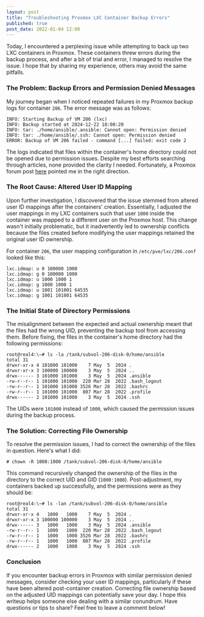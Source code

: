 ```yaml
---
layout: post
title: "Troubleshooting Proxmox LXC Container Backup Errors"
published: true
post_date: 2022-01-04 12:00
---
```


Today, I encountered a perplexing issue while attempting to back up two LXC containers in Proxmox. These containers threw errors during the backup process, and after a bit of trial and error, I managed to resolve the issue. I hope that by sharing my experience, others may avoid the same pitfalls.

### The Problem: Backup Errors and Permission Denied Messages

My journey began when I noticed repeated failures in my Proxmox backup logs for container `206`. The error message was as follows:

```
INFO: Starting Backup of VM 206 (lxc)
INFO: Backup started at 2024-12-22 18:00:20
INFO: tar: ./home/ansible/.ansible: Cannot open: Permission denied
INFO: tar: ./home/ansible/.ssh: Cannot open: Permission denied
ERROR: Backup of VM 206 failed - command [...] failed: exit code 2
```

The logs indicated that files within the container's home directory could not be opened due to permission issues. Despite my best efforts searching through articles, none provided the clarity I needed. Fortunately, a Proxmox forum post [here](https://forum.proxmox.com/threads/vzdump-permission-denied.128951/) pointed me in the right direction.

### The Root Cause: Altered User ID Mapping

Upon further investigation, I discovered that the issue stemmed from altered user ID mappings after the containers' creation. Essentially, I adjusted the user mappings in my LXC containers such that user `1000` inside the container was mapped to a different user on the Proxmox host. This change wasn't initially problematic, but it inadvertently led to ownership conflicts because the files created before modifying the user mappings retained the original user ID ownership.

For container `206`, the user mapping configuration in `/etc/pve/lxc/206.conf` looked like this:

```
lxc.idmap: u 0 100000 1000
lxc.idmap: g 0 100000 1000
lxc.idmap: u 1000 1000 1
lxc.idmap: g 1000 1000 1
lxc.idmap: u 1001 101001 64535
lxc.idmap: g 1001 101001 64535
```

### The Initial State of Directory Permissions

The misalignment between the expected and actual ownership meant that the files had the wrong UID, preventing the backup tool from accessing them. Before fixing, the files in the container's home directory had the following permissions:

```
root@real4:\~# ls -la /tank/subvol-206-disk-0/home/ansible
total 31
drwxr-xr-x 4 101000 101000    7 May  5  2024 .
drwxr-xr-x 3 100000 100000    3 May  5  2024 ..
drwx------ 3 101000 101000    3 May  5  2024 .ansible
-rw-r--r-- 1 101000 101000  220 Mar 28  2022 .bash_logout
-rw-r--r-- 1 101000 101000 3526 Mar 28  2022 .bashrc
-rw-r--r-- 1 101000 101000  807 Mar 28  2022 .profile
drwx------ 2 101000 101000    3 May  5  2024 .ssh
```

The UIDs were `101000` instead of `1000`, which caused the permission issues during the backup process.

### The Solution: Correcting File Ownership

To resolve the permission issues, I had to correct the ownership of the files in question. Here's what I did:

```
# chown -R 1000:1000 /tank/subvol-206-disk-0/home/ansible
```

This command recursively changed the ownership of the files in the directory to the correct UID and GID (`1000:1000`). Post-adjustment, my containers backed up successfully, and the permissions were as they should be:

```
root@real4:\~# ls -lan /tank/subvol-206-disk-0/home/ansible
total 31
drwxr-xr-x 4   1000   1000    7 May  5  2024 .
drwxr-xr-x 3 100000 100000    3 May  5  2024 ..
drwx------ 3   1000   1000    3 May  5  2024 .ansible
-rw-r--r-- 1   1000   1000  220 Mar 28  2022 .bash_logout
-rw-r--r-- 1   1000   1000 3526 Mar 28  2022 .bashrc
-rw-r--r-- 1   1000   1000  807 Mar 28  2022 .profile
drwx------ 2   1000   1000    3 May  5  2024 .ssh
```

### Conclusion

If you encounter backup errors in Proxmox with similar permission denied messages, consider checking your user ID mappings, particularly if these have been altered post-container creation. Correcting file ownership based on the adjusted UID mappings can potentially save your day. I hope this writeup helps someone else dealing with a similar conundrum. Have questions or tips to share? Feel free to leave a comment below!